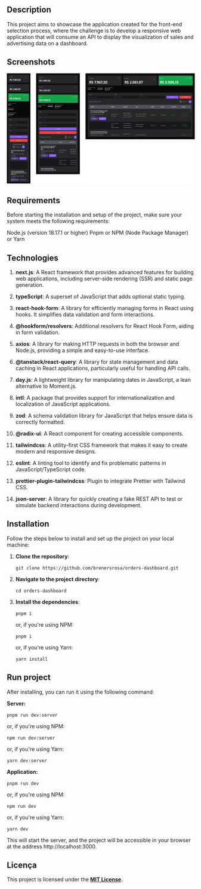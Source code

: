 ## Description

This project aims to showcase the application created for the front-end selection process, where the challenge is to develop a responsive web application that will consume an API to display the visualization of sales and advertising data on a dashboard.

## Screenshots

![alt text](https://github.com/brenersrosa/orders-dashboard/blob/main/public/screenshots/screenshot.png)

## Requirements

Before starting the installation and setup of the project, make sure your system meets the following requirements:

Node.js (version 18.17.1 or higher)
Pnpm or NPM (Node Package Manager) or Yarn

## Technologies

1. **next.js**: A React framework that provides advanced features for building web applications, including server-side rendering (SSR) and static page generation.

2. **typeScript**: A superset of JavaScript that adds optional static typing.

3. **react-hook-form**: A library for efficiently managing forms in React using hooks. It simplifies data validation and form interactions.

4. **@hookform/resolvers**: Additional resolvers for React Hook Form, aiding in form validation.

5. **axios**: A library for making HTTP requests in both the browser and Node.js, providing a simple and easy-to-use interface.

6. **@tanstack/react-query**: A library for state management and data caching in React applications, particularly useful for handling API calls.

7. **day.js**: A lightweight library for manipulating dates in JavaScript, a lean alternative to Moment.js.

8. **intl**: A package that provides support for internationalization and localization of JavaScript applications.

9. **zod**: A schema validation library for JavaScript that helps ensure data is correctly formatted.

10. **@radix-ui**: A React component for creating accessible components.

11. **tailwindcss**: A utility-first CSS framework that makes it easy to create modern and responsive designs.

12. **eslint**: A linting tool to identify and fix problematic patterns in JavaScript/TypeScript code.

13. **prettier-plugin-tailwindcss**: Plugin to integrate Prettier with Tailwind CSS.

14. **json-server**: A library for quickly creating a fake REST API to test or simulate backend interactions during development.

## Installation

Follow the steps below to install and set up the project on your local machine:

1. **Clone the repository**:

   ```shell
   git clone https://github.com/brenersrosa/orders-dashboard.git
   ```

2. **Navigate to the project directory**:

   ```shell
   cd orders-dashboard
   ```

3. **Install the dependencies**:

   ```shell
   pnpm i
   ```

   or, if you're using NPM:

   ```shell
   pnpm i
   ```

   or, if you're using Yarn:

   ```shell
   yarn install
   ```

## Run project

After installing, you can run it using the following command:

**Server:**
```shell
pnpm run dev:server
```

or, if you're using NPM:

```shell
npm run dev:server
```

or, if you're using Yarn:

```shell
yarn dev:server
```

**Application:**
```shell
pnpm run dev
```

or, if you're using NPM:

```shell
npm run dev
```

or, if you're using Yarn:

```shell
yarn dev
```

This will start the server, and the project will be accessible in your browser at the address http://localhost:3000.

## Licença

This project is licensed under the **[MIT License](https://opensource.org/license/mit/).**